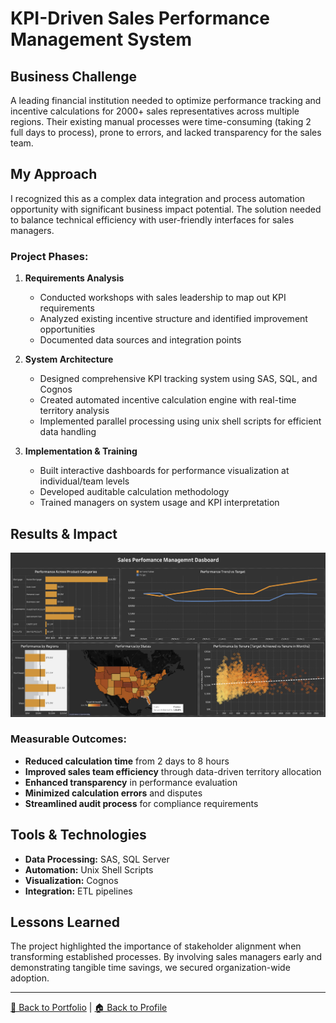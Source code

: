 # KPI-Driven Sales Performance Management System

## Business Challenge

A leading financial institution needed to optimize performance tracking and incentive calculations for 2000+ sales representatives across multiple regions. Their existing manual processes were time-consuming (taking 2 full days to process), prone to errors, and lacked transparency for the sales team.

## My Approach

I recognized this as a complex data integration and process automation opportunity with significant business impact potential. The solution needed to balance technical efficiency with user-friendly interfaces for sales managers.

### Project Phases:

1. **Requirements Analysis**
   - Conducted workshops with sales leadership to map out KPI requirements
   - Analyzed existing incentive structure and identified improvement opportunities
   - Documented data sources and integration points

2. **System Architecture**
   - Designed comprehensive KPI tracking system using SAS, SQL, and Cognos
   - Created automated incentive calculation engine with real-time territory analysis
   - Implemented parallel processing using unix shell scripts for efficient data handling

3. **Implementation & Training**
   - Built interactive dashboards for performance visualization at individual/team levels
   - Developed auditable calculation methodology
   - Trained managers on system usage and KPI interpretation

## Results & Impact

![Sales Performance Dashboard](https://github.com/sagar-bushan/sagar-bushan.github.io/blob/main/dashboard-images/sales-dashboard.png)

### Measurable Outcomes:
- **Reduced calculation time** from 2 days to 8 hours
- **Improved sales team efficiency** through data-driven territory allocation
- **Enhanced transparency** in performance evaluation
- **Minimized calculation errors** and disputes
- **Streamlined audit process** for compliance requirements

## Tools & Technologies

- **Data Processing:** SAS, SQL Server
- **Automation:** Unix Shell Scripts
- **Visualization:** Cognos
- **Integration:** ETL pipelines

## Lessons Learned

The project highlighted the importance of stakeholder alignment when transforming established processes. By involving sales managers early and demonstrating tangible time savings, we secured organization-wide adoption.

---

[📂 Back to Portfolio](https://github.com/sagar-bushan/sagar-bushan.github.io) | [🏠 Back to Profile](https://github.com/sagar-bushan)
